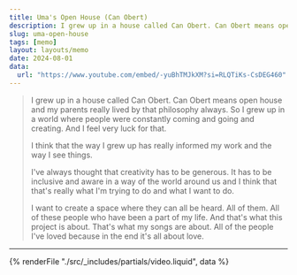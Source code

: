 ```yaml
---
title: Uma's Open House (Can Obert)
description: I grew up in a house called Can Obert. Can Obert means open house and my parents really lived by that philosophy always. So I grew up in a world where people were constantly coming and going and creating. And I feel very luck for that. I think that the way I grew up has really informed my work and the way I see things. I've always thought that creativity has to be generous. It has to be inclusive and aware in a way of the world around us and I think that that's really what I'm trying to do and what I want to do. I want to create a space where they can all be heard. All of them. All of these people who have been a part of my life. And that's what this project is about. That's what my songs are about. All of the people I've loved because in the end it's all about love.
slug: uma-open-house
tags: [memo]
layout: layouts/memo
date: 2024-08-01
data:
  url: "https://www.youtube.com/embed/-yuBhTMJkXM?si=RLQTiKs-CsDEG460"
---
```


> I grew up in a house called Can Obert. Can Obert means open house and my parents really lived by that philosophy always. So I grew up in a world where people were constantly coming and going and creating. And I feel very luck for that. 
> 
> I think that the way I grew up has really informed my work and the way I see things.
> 
> I've always thought that creativity has to be generous. It has to be inclusive and aware in a way of the world around us and I think that that's really what I'm trying to do and what I want to do.
> 
> I want to create a space where they can all be heard. All of them. All of these people who have been a part of my life. And that's what this project is about. That's what my songs are about. All of the people I've loved because in the end it's all about love.

---

{% renderFile "./src/_includes/partials/video.liquid", data %}
